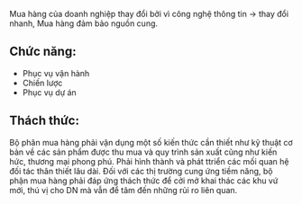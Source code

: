 Mua hàng của doanh nghiệp thay đổi bởi vì công nghệ thông tin -> thay đổi nhanh,
Mua hàng đảm bảo nguồn cung.

## Chức năng:
- Phục vụ vận hành 
- Chiến lược
- Phục vụ dự án
## Thách thức:
Bộ phân mua hàng phải vận dụng một số kiến thức cần thiết như kỹ thuật cơ bản về các sản phẩm được thu mua và quy trình sản xuất cũng như kiến hức, thương mại phong phú.
Phải hình thành và phát ttriển các mối quan hệ đối tác thân thiết lâu dài.
Đối với các thị trường cung ứng tiềm năng, bộ phận mua hàng phải đáp ứng thách thức để cởi mở khai thác các khu vứ mới, thú vị cho DN mà vẫn để tâm đến những rủi ro liên quan.
